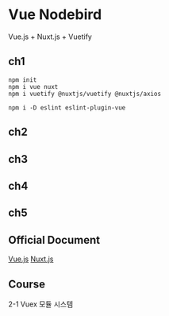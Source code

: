 # Vue Nodebird
Vue.js + Nuxt.js + Vuetify

## ch1
```command
npm init
npm i vue nuxt
npm i vuetify @nuxtjs/vuetify @nuxtjs/axios

npm i -D eslint eslint-plugin-vue
```

## ch2

## ch3

## ch4

## ch5

## Official Document
[Vue.js](https://kr.vuejs.org)
[Nuxt.js](https://ko.nuxtjs.org)

## Course
2-1 Vuex 모듈 시스템